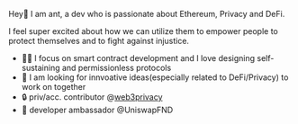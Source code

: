 
<!--
[![](https://raw.githubusercontent.com/0xdevant/0xdevant/master/profile-summary-card-output/dark/0-profile-details.svg)](https://github.com/vn7n24fzkq/github-profile-summary-cards)
[![](https://raw.githubusercontent.com/0xdevant/0xdevant/master/profile-summary-card-output/dark/1-repos-per-language.svg)](https://github.com/vn7n24fzkq/github-profile-summary-cards) [![](https://raw.githubusercontent.com/0xdevant/0xdevant/master/profile-summary-card-output/dark/2-most-commit-language.svg)](https://github.com/vn7n24fzkq/github-profile-summary-cards)
[![](https://raw.githubusercontent.com/0xdevant/0xdevant/master/profile-summary-card-output/dark/3-stats.svg)](https://github.com/vn7n24fzkq/github-profile-summary-cards) [![](https://raw.githubusercontent.com/0xdevant/0xdevant/master/profile-summary-card-output/dark/4-productive-time.svg)](https://github.com/vn7n24fzkq/github-profile-summary-cards)
-->

Hey👋 I am ant, a dev who is passionate about Ethereum, Privacy and DeFi. 

I feel super excited about how we can utilize them to empower people to protect themselves and to fight against injustice.
- 👨‍💻 I focus on smart contract development and I love designing self-sustaining and permissionless protocols
- 🤝 I am looking for innvoative ideas(especially related to DeFi/Privacy) to work on together
- 🔒 priv/acc. contributor @[web3privacy](https://github.com/web3privacy/web3privacy)
- 🦄 developer ambassador @UniswapFND

